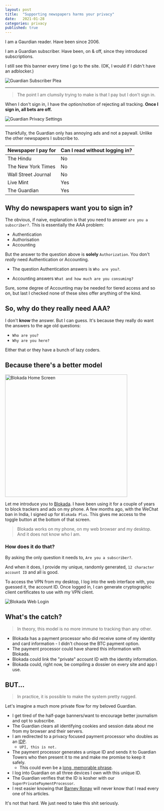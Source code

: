 ```yaml
---
layout: post
title:  "Supporting newspapers harms your privacy"
date:   2021-01-28
categories: privacy
published: true
---
```


I am a Gaurdian reader. Have been since 2006. 

I am a Guardian subscriber. Have been, on & off, since they introduced subscriptions.

I still see this banner every time I go to the site. (OK, I would if I didn't have an adblocker.)

![Guardian Subscriber Plea](/assets/images/guardian_subscriber_plea.png)

---

> The point I am clumsily trying to make is that I pay but I don't sign in. 


When I don't sign in, I have the _option_/_notion_ of rejecting all tracking. **Once I sign in, all bets are off.**

![Guardian Privacy Settings](/assets/images/guardian_privacy_settings.png)

---

Thankfully, the Guardian only has annoying ads and not a paywall. Unlike the other newspapers I subscribe to.

| Newspaper I pay for   | Can I read without logging in?    |
| ---                   | ---                               |
| The Hindu             | No                                |
| The New York Times    | No                                |
| Wall Street Journal   | No                                |
| Live Mint             | Yes                               |
| The Guardian          | Yes                               |


## Why do newspapers want you to sign in?

The obvious, if naive, explanation is that you need to answer `are you a subscriber?`. This is essentially the AAA problem:

- Authentication
- Authorisation
- Accounting

But the answer to the question above is **solely** `Authorization`. You don't _really_ need Authentication or Accounting. 

- The question Authentication answers is `Who are you?`. 

- Accounting answers `What and how much are you consuming?`


Sure, some degree of Accounting may be needed for tiered access and so on, but last I checked none of these sites offer anything of the kind.


## So, why do they really need AAA?

I don't **know** the answer. But I can guess. It's because they really do want the answers to the age old questions:

- `Who are you?`
- `Why are you here?`

Either that or they have a bunch of lazy coders.

## Because there's a better model

<img src="/assets/images/blokada_home.png" alt="Blokada Home Screen" height="400" />

Let me introduce you to [Blokada](https://blokada.org/#about). I have been using it for a couple of years to block trackers and ads on my phone. A few months ago, with the WeChat ban in India, I signed up for `Blokada Plus`. This gives me access to the toggle button at the bottom of that screen.

> Blokada works on my phone, on my web browser and my desktop. And it does not know who I am. 

### How does it do that?

By asking the only question it needs to, `Are you a subscriber?`.

And when it does, I provide my unique, randomly generated, `12 character account ID` and all is good.

To access the VPN from my desktop, I log into the web interface with, you guessed it, the account ID. Once logged in, I can generate cryptographic client certificates to use with my VPN client.  

![Blokada Web Login](/assets/images/blokada_web.png)


## What's the catch?

> In theory, this model is no more immune to tracking than any other. 

- Blokada has a payment processor who did receive some of my identity and card information - I didn't choose the  BTC payment option.
- The payment processor could have shared this information with Blokada.
- Blokada could link the "private" account ID with the identity information. 
- Blokada could, right now, be compiling a dossier on every site and app I use.


## BUT...

> In practice, it is possible to make the system pretty rugged. 

Let's imagine a much more private flow for my beloved Guardian.

- I get tired of the half-page banners/want to encourage better journalism and opt to subscribe. 
- The Guardian clears all identifying cookies and session data about me from my browser and their servers.
- I am redirected to a privacy focused payment processor who doubles as an [IDP](https://en.wikipedia.org/wiki/Identity_provider).
  - `UPI, this is not.`
- The payment processor generates a unique ID and sends it to Guardian Towers who then present it to me and make me promise to keep it safely. 
  - This could even be a [long, memorable phrase](https://xkcd.com/936/).
- I log into Guardian on all three devices I own with this unique ID.
- The Guardian verifies that the ID is kosher with our `SuperPrivatePaymentProcessor`.
- I rest easier knowing that [Barney Ronay](https://www.theguardian.com/profile/barneyronay) will never know that I read every one of his articles. 


It's not that hard. We just need to take this shit seriously.